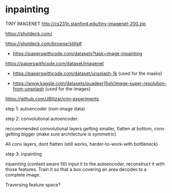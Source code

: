 # inpainting

TINY IMAGENET http://cs231n.stanford.edu/tiny-imagenet-200.zip

https://shotdeck.com/

https://shotdeck.com/browse/stills#


* https://paperswithcode.com/datasets?task=image-inpainting

https://paperswithcode.com/dataset/imagenet

* https://paperswithcode.com/dataset/unsplash-1k (used for the masks)

* https://www.kaggle.com/datasets/quadeer15sh/image-super-resolution-from-unsplash (used for the images)

https://github.com/JBlitzar/cnn-experiments


step 1: autoencoder (non-image data)

step 2: convolutional autoencoder:

reccommended convolutional layers getting smaller, flatten at bottom, conv getting bigger (make sure architecture is symmetric)

All conv layers, dont flatten (still works, harder-to-work-with bottleneck)

step 3: inpainting

inpainting (content aware fill) input it to the autoencoder, reconstruct it with those features. Train it so that a box covering an area decodes to a complete image.

Traversing feature space?

